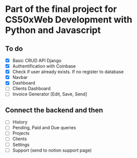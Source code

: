 # Part of the final project for CS50xWeb Development with Python and Javascript

## To do

- [x] Basic CRUD API Django
- [x] Authentification with Coinbase
- [x] Check if user already exists. If no register to database
- [x] Navbar
- [x] Dashboard
- [ ] Clients Dashboard
- [ ] Invoice Generator [Edit, Save, Send]

## Connect the backend and then

- [ ] History
- [ ] Pending, Paid and Due queries
- [ ] Projects
- [ ] Clients
- [ ] Settings
- [ ] Support (send to notion support page)
